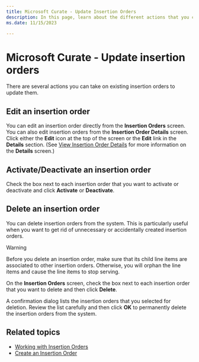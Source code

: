 ```yaml
---
title: Microsoft Curate - Update Insertion Orders
description: In this page, learn about the different actions that you can take on insertion orders like how to edit, activate/deactivate and delete an insertion order.  
ms.date: 11/15/2023

---
```



# Microsoft Curate - Update insertion orders

There are several actions you can take on existing insertion orders to update them.

## Edit an insertion order

You can edit an insertion order directly from the **Insertion Orders** screen. You can also edit insertion orders from the **Insertion Order Details** screen. Click either the **Edit** icon at the top of the screen or the **Edit** link in the **Details** section. (See [View Insertion Order Details](view-insertion-order-details.md) for more information on the **Details** screen.)

## Activate/Deactivate an insertion order

Check the box next to each insertion order that you want to activate or deactivate and click **Activate** or **Deactivate**.

## Delete an insertion order

You can delete insertion orders from the system. This is particularly useful when you want to get rid of unnecessary or accidentally created insertion orders.

> [!WARNING]
> Before you delete an insertion order, make sure that its child line items are associated to other insertion orders. Otherwise, you will orphan the line items and cause the line items to stop serving.

On the **Insertion Orders** screen, check the box next to each insertion order that you want to delete and then click **Delete**.

A confirmation dialog lists the insertion orders that you selected for deletion. Review the list carefully and then click **OK** to permanently delete the insertion orders from the system.

## Related topics

- [Working with Insertion Orders](working-with-insertion-orders.md)
- [Create an Insertion Order](create-an-insertion-order.md)
